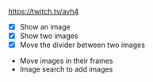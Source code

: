 https://twitch.tv/avh4


 - [x] Show an image
 - [x] Show two images
 - [x] Move the divider between two images
 - Move images in their frames
 - Image search to add images

